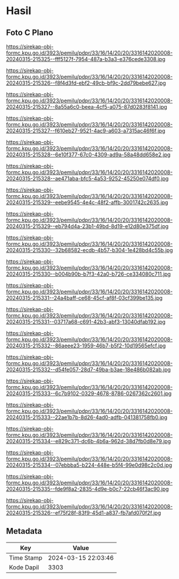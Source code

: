 # Hasil

## Foto C Plano

https://sirekap-obj-formc.kpu.go.id/3923/pemilu/pdpr/33/16/14/20/20/3316142020008-20240315-215325--fff5127f-7954-487a-b3a3-e376cede3308.jpg

https://sirekap-obj-formc.kpu.go.id/3923/pemilu/pdpr/33/16/14/20/20/3316142020008-20240315-215326--f8f4d3fd-ebf2-49cb-bf9c-2dd79bebe627.jpg

https://sirekap-obj-formc.kpu.go.id/3923/pemilu/pdpr/33/16/14/20/20/3316142020008-20240315-215327--8a55a6c0-beea-4cf5-a075-87d0283f8141.jpg

https://sirekap-obj-formc.kpu.go.id/3923/pemilu/pdpr/33/16/14/20/20/3316142020008-20240315-215327--f610eb27-9521-4ac9-a603-a7315ac46f6f.jpg

https://sirekap-obj-formc.kpu.go.id/3923/pemilu/pdpr/33/16/14/20/20/3316142020008-20240315-215328--6e10f377-67c0-4309-ad9a-58a48dd658e2.jpg

https://sirekap-obj-formc.kpu.go.id/3923/pemilu/pdpr/33/16/14/20/20/3316142020008-20240315-215328--ae471aba-bfc5-4a53-9252-45250e074df0.jpg

https://sirekap-obj-formc.kpu.go.id/3923/pemilu/pdpr/33/16/14/20/20/3316142020008-20240315-215329--eebe9545-4e4c-48f2-affb-3001742c2635.jpg

https://sirekap-obj-formc.kpu.go.id/3923/pemilu/pdpr/33/16/14/20/20/3316142020008-20240315-215329--eb794d4a-23b1-49bd-8d19-e12d80e375df.jpg

https://sirekap-obj-formc.kpu.go.id/3923/pemilu/pdpr/33/16/14/20/20/3316142020008-20240315-215330--32b68582-ecdb-4b57-b304-1e428bd4c55b.jpg

https://sirekap-obj-formc.kpu.go.id/3923/pemilu/pdpr/33/16/14/20/20/3316142020008-20240315-215330--b004b90b-b7f3-42a0-b726-ce334080c711.jpg

https://sirekap-obj-formc.kpu.go.id/3923/pemilu/pdpr/33/16/14/20/20/3316142020008-20240315-215331--24a4baff-ce68-45cf-af8f-03cf399be135.jpg

https://sirekap-obj-formc.kpu.go.id/3923/pemilu/pdpr/33/16/14/20/20/3316142020008-20240315-215331--03717a68-c691-42b3-abf3-13040dfab192.jpg

https://sirekap-obj-formc.kpu.go.id/3923/pemilu/pdpr/33/16/14/20/20/3316142020008-20240315-215332--86aeee23-1959-46b7-b5f2-10d19565efcf.jpg

https://sirekap-obj-formc.kpu.go.id/3923/pemilu/pdpr/33/16/14/20/20/3316142020008-20240315-215332--d54fe057-28d7-49ba-b3ae-18e486b082ab.jpg

https://sirekap-obj-formc.kpu.go.id/3923/pemilu/pdpr/33/16/14/20/20/3316142020008-20240315-215333--6c7b9102-0329-4678-8786-0267362c2601.jpg

https://sirekap-obj-formc.kpu.go.id/3923/pemilu/pdpr/33/16/14/20/20/3316142020008-20240315-215333--22ae1b7b-8d26-4ad0-adfb-041381758fb0.jpg

https://sirekap-obj-formc.kpu.go.id/3923/pemilu/pdpr/33/16/14/20/20/3316142020008-20240315-215334--e829c371-dc6b-4b6a-962d-38d7fb0d8e79.jpg

https://sirekap-obj-formc.kpu.go.id/3923/pemilu/pdpr/33/16/14/20/20/3316142020008-20240315-215334--07ebbba5-b224-448e-b5f4-99e0d98c2c0d.jpg

https://sirekap-obj-formc.kpu.go.id/3923/pemilu/pdpr/33/16/14/20/20/3316142020008-20240315-215335--fde9f8a2-2835-4d9e-b0c7-22cb46f3ac90.jpg

https://sirekap-obj-formc.kpu.go.id/3923/pemilu/pdpr/33/16/14/20/20/3316142020008-20240315-215326--ef75f28f-83f9-45d1-a837-fb7afd070f2f.jpg


## Metadata

| Key        | Value               |
| ---------- | ------------------- |
| Time Stamp | 2024-03-15 22:03:46 |
| Kode Dapil | 3303                |



